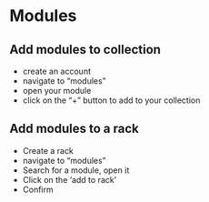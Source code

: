 # Modules

## Add modules to collection

* create an account
* navigate to “modules”
* open your module
* click on the “+” button to add to your collection

## Add modules to a rack

* Create a rack
* navigate to “modules”
* Search for a module, open it
* Click on the ‘add to rack’
* Confirm
